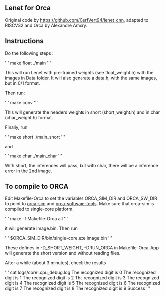 Lenet for Orca
---

Original code by https://github.com/CerfVert94/lenet_cnn, adapted to RISCV32 and Orca by Alexandre Amory.

Instructions
---

Do the following steps :


'''
make float
./main
'''

This will run Lenet with pre-trained weights (see float_weight.h) with the images in Data folder.
It will also generate a data.h, with the same images, but in 0/1 format.

Then run:

'''
make conv
'''

This will generate the headers weights in short (short_weight.h) and in char (char_weight.h) format.


Finally, run

'''
make short
./main_short
'''

and

'''
make char
./main_char
'''

With short, the inferences will pass, but with char, there will be a inference error in the 2nd image.


To compile to ORCA
----

Edit Makefile-Orca to set the variables ORCA_SIM_DIR and ORCA_SW_DIR to point to 
[orca-sim](https://github.com/andersondomingues/orca-sim) and [orca-software-tools](https://github.com/andersondomingues/orca-software-tools). Make sure that orca-sim is compiled to single-core platform.


'''
make -f Makefile-Orca all
'''

it will generate image.bin. Then run 

'''
$ORCA_SIM_DIR/bin/single-core.exe image.bin
'''

These defines in -D_SHORT_WEIGHT_ -DRUN_ORCA in Makefile-Orca-App will generate the short version and without reading files.


After a while (about 3 minutes), check the results

'''
cat logs/core\!.cpu_debug.log
The recognized digit is 0
The recognized digit is 1
The recognized digit is 2
The recognized digit is 3
The recognized digit is 4
The recognized digit is 5
The recognized digit is 6
The recognized digit is 7
The recognized digit is 8
The recognized digit is 9
Success
'''
